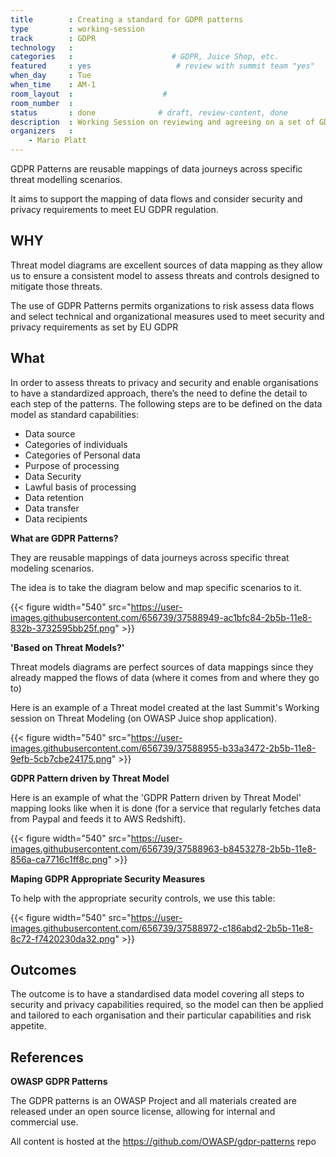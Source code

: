 ```yaml
---
title        : Creating a standard for GDPR patterns
type         : working-session
track        : GDPR
technology   :
categories   :                      # GDPR, Juice Shop, etc.
featured     : yes                   # review with summit team "yes"
when_day     : Tue
when_time    : AM-1
room_layout  :                    #
room_number  :
status       : done              # draft, review-content, done
description  : Working Session on reviewing and agreeing on a set of GDPR patterns
organizers   :
    - Mario Platt
---
```


GDPR Patterns are reusable mappings of data journeys across specific threat modelling
scenarios.

It aims to support the mapping of data flows and consider security and privacy requirements
to meet EU GDPR regulation.

## WHY

Threat model diagrams are excellent sources of data mapping as they allow us to ensure a
consistent model to assess threats and controls designed to mitigate those threats.

The use of GDPR Patterns permits organizations to risk assess
data flows and select technical and organizational measures
used to meet security and privacy requirements as set by EU GDPR

## What

In order to assess threats to privacy and security and enable organisations to have a
standardized approach, there’s the need to define the detail to
each step of the patterns. The following steps are to be defined on the data model as
standard capabilities:

 - Data source
 - Categories of individuals
 - Categories of Personal data
 - Purpose of processing
 - Data Security
 - Lawful basis of processing
 - Data retention
 - Data transfer
 - Data recipients

 **What are GDPR Patterns?**

 They are reusable mappings of data journeys across specific threat modeling scenarios.

 The idea is to take the diagram below and map specific scenarios to it.

 {{< figure  width="540" src="https://user-images.githubusercontent.com/656739/37588949-ac1bfc84-2b5b-11e8-832b-3732595bb25f.png" >}}


 **'Based on Threat Models?'**

 Threat models diagrams are perfect sources of data mappings since they already mapped the flows of data (where it comes from and where they go to)

 Here is an example of a Threat model created at the last Summit's Working session on Threat Modeling (on OWASP Juice shop application).

 {{< figure  width="540" src="https://user-images.githubusercontent.com/656739/37588955-b33a3472-2b5b-11e8-9efb-5cb7cbe24175.png" >}}


 **GDPR Pattern driven by Threat Model**

 Here is an example of what the 'GDPR Pattern driven by Threat Model' mapping looks like when it is done (for a service that regularly fetches data from Paypal and feeds it to AWS Redshift).

 {{< figure  width="540" src="https://user-images.githubusercontent.com/656739/37588963-b8453278-2b5b-11e8-856a-ca7716c1ff8c.png" >}}

 **Maping GDPR Appropriate Security Measures**

 To help with the appropriate security controls, we use this table:

 {{< figure  width="540" src="https://user-images.githubusercontent.com/656739/37588972-c186abd2-2b5b-11e8-8c72-f7420230da32.png" >}}


## Outcomes

The outcome is to have a standardised data model covering all steps to security and privacy
capabilities required, so the model can then be applied and tailored to each organisation and
their particular capabilities and risk appetite.

## References

**OWASP GDPR Patterns**

The GDPR patterns is an OWASP Project and all materials created are released under an open source license, allowing for internal and commercial use.

All content is hosted at the https://github.com/OWASP/gdpr-patterns repo

